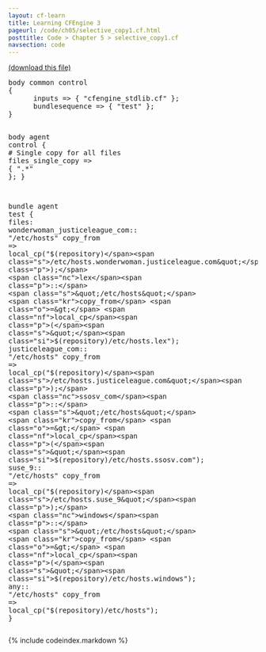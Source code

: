 ```yaml
---
layout: cf-learn
title: Learning CFEngine 3
pageurl: /code/ch05/selective_copy1.cf.html
posttitle: Code > Chapter 5 > selective_copy1.cf
navsection: code
---
```


[(download this file)](https://raw.github.com/zzamboni/cf-learn.info/master/src/ch05/selective_copy1.cf)

<div class="highlight"><pre><span class="k">body</span> <span class="k">common</span> <span class="k">control</span>
<span class="p">{</span>
      <span class="kr">inputs</span> <span class="o">=&gt;</span> <span class="p">{</span> <span class="s">&quot;cfengine_stdlib.cf&quot;</span> <span class="p">};</span>
      <span class="kr">bundlesequence</span> <span class="o">=&gt;</span> <span class="p">{</span> <span class="s">&quot;test&quot;</span> <span class="p">};</span>
<span class="p">}</span>

<span class="k">body</span> <span class="k">agent</span> <span class="k">control</span>
<span class="p">{</span>
      <span class="c"># Single copy for all files</span>
      <span class="kr">files_single_copy</span> <span class="o">=&gt;</span> <span class="p">{</span> <span class="s">&quot;.*&quot;</span> <span class="p">};</span> 
<span class="p">}</span>

<span class="k">bundle</span> <span class="k">agent</span> <span class="nf">test</span>
<span class="p">{</span>
  <span class="kd">files</span><span class="p">:</span> 
    <span class="nc">wonderwoman_justiceleague_com</span><span class="p">::</span>
      <span class="s">&quot;/etc/hosts&quot;</span>
        <span class="kr">copy_from</span> <span class="o">=&gt;</span> <span class="nf">local_cp</span><span class="p">(</span><span class="s">&quot;</span><span class="si">$(repository)</span><span class="s">/etc/hosts.wonderwoman.justiceleague.com&quot;</span><span class="p">);</span>
    <span class="nc">lex</span><span class="p">::</span>
      <span class="s">&quot;/etc/hosts&quot;</span>
        <span class="kr">copy_from</span> <span class="o">=&gt;</span> <span class="nf">local_cp</span><span class="p">(</span><span class="s">&quot;</span><span class="si">$(repository)</span><span class="s">/etc/hosts.lex&quot;</span><span class="p">);</span>
    <span class="nc">justiceleague_com</span><span class="p">::</span>
      <span class="s">&quot;/etc/hosts&quot;</span>
        <span class="kr">copy_from</span> <span class="o">=&gt;</span> <span class="nf">local_cp</span><span class="p">(</span><span class="s">&quot;</span><span class="si">$(repository)</span><span class="s">/etc/hosts.justiceleague.com&quot;</span><span class="p">);</span>
    <span class="nc">ssosv_com</span><span class="p">::</span>
      <span class="s">&quot;/etc/hosts&quot;</span>
        <span class="kr">copy_from</span> <span class="o">=&gt;</span> <span class="nf">local_cp</span><span class="p">(</span><span class="s">&quot;</span><span class="si">$(repository)</span><span class="s">/etc/hosts.ssosv.com&quot;</span><span class="p">);</span>
    <span class="nc">suse_9</span><span class="p">::</span>
      <span class="s">&quot;/etc/hosts&quot;</span>
        <span class="kr">copy_from</span> <span class="o">=&gt;</span> <span class="nf">local_cp</span><span class="p">(</span><span class="s">&quot;</span><span class="si">$(repository)</span><span class="s">/etc/hosts.suse_9&quot;</span><span class="p">);</span>
    <span class="nc">windows</span><span class="p">::</span>
      <span class="s">&quot;/etc/hosts&quot;</span>
        <span class="kr">copy_from</span> <span class="o">=&gt;</span> <span class="nf">local_cp</span><span class="p">(</span><span class="s">&quot;</span><span class="si">$(repository)</span><span class="s">/etc/hosts.windows&quot;</span><span class="p">);</span>
    <span class="nc">any</span><span class="p">::</span>
      <span class="s">&quot;/etc/hosts&quot;</span>
        <span class="kr">copy_from</span> <span class="o">=&gt;</span> <span class="nf">local_cp</span><span class="p">(</span><span class="s">&quot;</span><span class="si">$(repository)</span><span class="s">/etc/hosts&quot;</span><span class="p">);</span>
<span class="p">}</span>
</pre></div>


{% include codeindex.markdown %}
